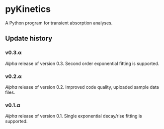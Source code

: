 # pyKinetics
[](./assets/pyKinetics_wide.png)
A Python program for transient absorption analyses.

## Update history
### v0.3.α
*Alpha* release of version 0.3. Second order exponential fitting is supported.
### v0.2.α
*Alpha* release of version 0.2. Improved code quality, uploaded sample data files.
### v0.1.α
*Alpha* release of version 0.1. Single exponential decay/rise fitting is supported.

